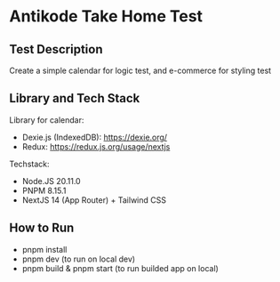 # Antikode Take Home Test
## Test Description
Create a simple calendar for logic test, and e-commerce for styling test

## Library and Tech Stack
Library for calendar: 
- Dexie.js (IndexedDB): https://dexie.org/
- Redux: https://redux.js.org/usage/nextjs

Techstack:
- Node.JS 20.11.0
- PNPM 8.15.1
- NextJS 14 (App Router) + Tailwind CSS

## How to Run
- pnpm install
- pnpm dev (to run on local dev)
- pnpm build & pnpm start (to run builded app on local)
